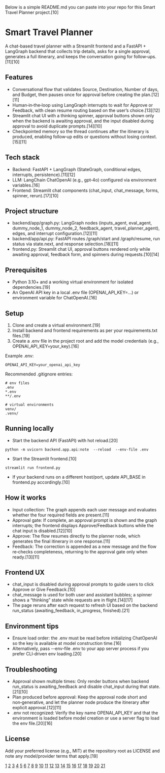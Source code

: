 Below is a simple README.md you can paste into your repo for this Smart Travel Planner project.[10]

# Smart Travel Planner

A chat-based travel planner with a Streamlit frontend and a FastAPI + LangGraph backend that collects trip details, asks for a single approval, generates a full itinerary, and keeps the conversation going for follow‑ups.[11][10]

## Features

- Conversational flow that validates Source, Destination, Number of days, and Budget, then pauses once for approval before creating the plan.[12][11]
- Human‑in‑the‑loop using LangGraph interrupts to wait for Approve or Feedback, with clean resume routing based on the user’s choice.[13][12]
- Streamlit chat UI with a thinking spinner, approval buttons shown only when the backend is awaiting approval, and the input disabled during approval to avoid duplicate prompts.[14][10]
- Checkpointed memory so the thread continues after the itinerary is produced, enabling follow‑up edits or questions without losing context.[15][11]

## Tech stack

- Backend: FastAPI + LangGraph (StateGraph, conditional edges, interrupts, persistence).[11][12]
- LLM: LangChain ChatOpenAI (e.g., gpt‑4o) configured via environment variables.[16]
- Frontend: Streamlit chat components (chat_input, chat_message, forms, spinner, rerun).[17][10]

## Project structure

- backend/app/graph.py: LangGraph nodes (inputs_agent, eval_agent, dummy_node_1, dummy_node_2, feedback_agent, travel_planner_agent), edges, and interrupt configuration.[12][11]
- backend/app/api.py: FastAPI routes /graph/start and /graph/resume, run status via state.next, and response selection.[18][11]
- frontend.py: Streamlit chat UI, approval buttons rendered only while awaiting approval, feedback form, and spinners during requests.[10][14]

## Prerequisites

- Python 3.10+ and a working virtual environment for isolated dependencies.[19]
- An OpenAI API key in a local .env file (OPENAI_API_KEY=...) or environment variable for ChatOpenAI.[16]

## Setup

1) Clone and create a virtual environment.[19]
2) Install backend and frontend requirements as per your requirements.txt files.[19]
3) Create a .env file in the project root and add the model credentials (e.g., OPENAI_API_KEY=your_key).[16]

Example .env:  
```
OPENAI_API_KEY=your_openai_api_key
```


Recommended .gitignore entries:  
```
# env files
.env
*.env
**/.env

# virtual environments
venv/
.venv/
```


## Running locally

- Start the backend API (FastAPI) with hot reload.[20]
```
python -m uvicorn backend.app.api:note  --reload  --env-file .env
```


- Start the Streamlit frontend.[10]
```
streamlit run frontend.py
```


- If your backend runs on a different host/port, update API_BASE in frontend.py accordingly.[10]

## How it works

- Input collection: The graph appends each user message and evaluates whether the four required fields are present.[11]
- Approval gate: If complete, an approval prompt is shown and the graph interrupts; the frontend displays Approve/Feedback buttons while the chat input is disabled.[12][10]
- Approve: The flow resumes directly to the planner node, which generates the final itinerary in one response.[11]
- Feedback: The correction is appended as a new message and the flow re‑checks completeness, returning to the approval gate only when ready.[13][11]

## Frontend UX

- chat_input is disabled during approval prompts to guide users to click Approve or Give Feedback.[10]
- chat_message is used for both user and assistant bubbles; a spinner shows a “thinking” state while requests are in flight.[14][17]
- The page reruns after each request to refresh UI based on the backend run_status (awaiting_feedback, in_progress, finished).[21]

## Environment tips

- Ensure load order: the .env must be read before initializing ChatOpenAI so the key is available at model construction time.[16]
- Alternatively, pass --env-file .env to your app server process if you prefer CLI‑driven env loading.[20]

## Troubleshooting

- Approval shown multiple times: Only render buttons when backend run_status is awaiting_feedback and disable chat_input during that state.[21][10]
- Plan produced before approval: Keep the approval node short and non‑generative, and let the planner node produce the itinerary after explicit approval.[12][11]
- .env not recognized: Verify the key name OPENAI_API_KEY and that the environment is loaded before model creation or use a server flag to load the env file.[20][16]

## License

Add your preferred license (e.g., MIT) at the repository root as LICENSE and note any model/provider terms that apply.[19]

[1](https://python.langchain.com/docs/tutorials/llm_chain/)
[2](https://langchain-ai.github.io/langgraph/concepts/template_applications/)
[3](https://www.langchain.com)
[4](https://sourceforge.net/projects/langchain.mirror/files/langchain-xai==1.0.0a1/README.md/download)
[5](https://www.youtube.com/watch?v=MV7Tdetoi8I)
[6](https://python.langchain.com/docs/tutorials/rag/)
[7](https://python.langchain.com/docs/tutorials/agents/)
[8](https://templates.langchain.com)
[9](https://www.youtube.com/watch?v=tcqEUSNCn8I)
[10](https://docs.streamlit.io/develop/api-reference/chat/st.chat_input)
[11](https://langchain-ai.github.io/langgraph/reference/graphs/)
[12](https://docs.langchain.com/oss/python/langgraph/interrupts)
[13](https://langchain-ai.github.io/langgraph/how-tos/human_in_the_loop/wait-user-input/)
[14](https://docs.streamlit.io/develop/api-reference/status/st.spinner)
[15](https://langchain-ai.github.io/langgraph/concepts/persistence/)
[16](https://python.langchain.com/api_reference/openai/chat_models/langchain_openai.chat_models.base.ChatOpenAI.html)
[17](https://docs.streamlit.io/develop/api-reference/chat/st.chat_message)
[18](https://langchain-ai.github.io/langgraph/concepts/low_level/)
[19](https://docs.github.com/articles/ignoring-files)
[20](https://stackoverflow.com/questions/73727750/how-to-pass-env-file-to-fastapi-app-via-command-line)
[21](https://docs.streamlit.io/develop/api-reference/execution-flow/st.rerun)
